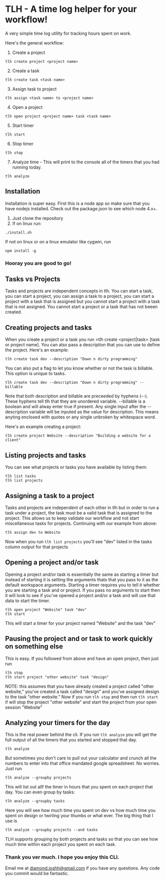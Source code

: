 # TLH - A time log helper for your workflow!
A very simple time log utility for tracking hours spent on work.

Here's the general workflow:
1. Create a project
```
tlh create project <project name>
```
2. Create a task
```
tlh create task <task name>
```
3. Assign task to project 
```
tlh assign <task name> to <project name>
```
4. Open a project
```
tlh open project <project name> task <task name>
```
5. Start timer
```
tlh start
```
6. Stop timer
```
tlh stop
```
7. Analyze time - This will print to the console all of the timers that you had running today.
```
tlh analyze
```

## Installation
Installation is super easy. First this is a node app so make sure that you have nodejs installed. Check out the package.json to see which node 4.x+.
1. Just clone the repository
2. If on linux run:
```
./install.sh
```
If not on linux or on a linux emulator like cygwin, run
``` 
npm install -g
```

### Hooray you are good to go!

## Tasks vs Projects
Tasks and projects are independent concepts in tlh. You can start a task, you can start a project, you can assign a task to a project, you can start a project with a task that is assigned but you cannot start a project with a task that is not assigned. You cannot start a project or a task that has not beeen created.
 
## Creating projects and tasks
When you create a project or a task you run >tlh create <project|task> [task or project name]. You can also pass a description that you can use to define the project. Here's an example:
```
tlh create task dev --description "Down n dirty programming"
```
You can also put a flag to let you know whether or not the task is billable. This option is unique to tasks.
```
tlh create task dev --description "Down n dirty programming" --billable
```
Note that both description and billable are preceeded by hyphens (--). These hyphens tell tlh that they are unordered variable. --billable is a boolean and will alway enter true if present. Any single input after the --description variable will be inputed as the value for description. This means anyting enclosed with quotes or any single unbroken by whitespace word.

Here's an example creating a project:
```
tlh create project Website --description "Building a website for a client"
```
## Listing projects and tasks
You can see what projects or tasks you have available by listing them:
```
tlh list tasks
tlh list projects
```

## Assigning a task to a project
Tasks and projects are independent of each other in tlh but in order to run a task under a project, the task must be a valid task that is assigned to the project. This allows us to keep validate our workflow and not start miscellaneous tasks for projects. Continuing with our example from above:
```
tlh assign dev to Website
```
Now when you run `tlh list projects` you'll see "dev" listed in the tasks column output for that projects

## Opening a project and/or task
Opening a project and/or task is essentially the same as starting a timer but instead of starting it is setting the arguments thats that you pass to it as the default workspace arguments. Starting a timer requires you to tell it whether you are starting a task and or project. If you pass no arguments to start then it will look to see if you've opened a project and/or a task and will use that data to start the timer.
```
tlh open project "Website" task "dev"
tlh start
```
This will start a timer for your project named "Website" and the task "dev"

## Pausing the project and or task to work quickly on something else
This is easy. If you followed from above and have an open project, then just run
```
tlh stop
tlh start project "other website" task "design"
```
NOTE: this assumes that you have already created a project called "other website," you've created a task called "design" and you've assigned design to the task "other website."
Now if you run `tlh stop` and then run `tlh start` if will stop the project "other website" and start the project from your open session "Website"

## Analyzing your timers for the day
This is the real power behind the cli. If you run `tlh analyze` you will get the full output of all the timers that you started and stopped that day. 
```
tlh analyze
```
But sometimes you don't care to pull out your calculator and crunch all the numbers to enter into that office mandated google spreadsheet. No worries. Just run
```
tlh analyze --groupby projects
```
This will list out allf the timer in hours that you spent on each project that day. You can even group by tasks:
```
tlh analyze --groupby tasks
```
Here you will see how much time you spent on dev vs how much time you spent on design or twirling your thumbs or what ever. 
The big thing that I use is 
```
tlh analyze --groupby projects --and tasks
```
TLH supports grouping by both projects and tasks so that you can see how much time within each project you spent on each task.


### Thank you ver much. I hope you enjoy this CLI. 
Email me at diamond.joshh@gmail.com if you have any questions. Any code you commit would be fantastic.
